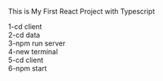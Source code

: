 
This is My First React Project with Typescript <br />

1-cd client <br />
2-cd data <br />
3-npm run server <br />
4-new terminal <br />
5-cd client <br />
6-npm start <br />


